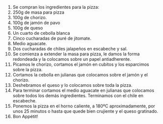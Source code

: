 1. Se compran los ingredientes para la pizza:
2. 250g de masa para pizza
3. 100g de chorizo.
4. 100g de jamón de pavo
5. 100g de queso
6. Un cuarto de cebolla blanca
7. Cinco cucharadas de puré de jitomate.
8. Medio aguacate.
9. Dos cucharadas de chiles jalapeños en escabeche y sal.
10. Se comienza a extender la masa para pizza, le damos la forma redondeada y la colocamos sobre un papel antiadherente.
11. Picamos le chorizo, cortamos el jamón en cubitos y los esparcimos sobre la pizza.
12. Cortamos la cebolla en julianas que colocamos sobre el jamón y el chorizo.
13. Deshebramos el queso y lo colocamos sobre toda la pizza.
14. Para terminar cortamos el medio aguacate en julianas que colocamos sobre todos los demás ingredientes. Terminamos con el chile en escabeche.
15. Ponemos la pizza en el horno caliente, a 180ºC aproximadamente, por unos 25 minutos o hasta que quede bien crujiente y el queso gratinado.
16. Bon Appétit!
